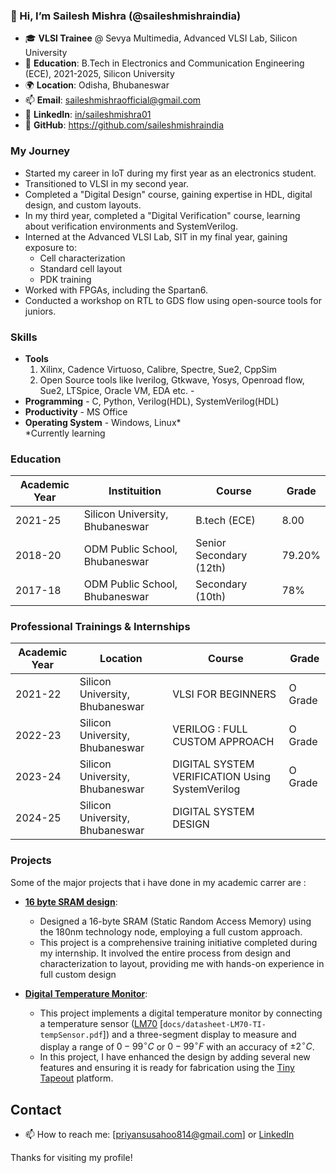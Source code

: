 ### 👋 Hi, I’m Sailesh Mishra (@saileshmishraindia)

- 🎓 **VLSI Trainee** @ Sevya Multimedia, Advanced VLSI Lab, Silicon University
- 📘 **Education**: B.Tech in Electronics and Communication Engineering (ECE), 2021-2025, Silicon University
- 🌍 **Location**: Odisha, Bhubaneswar
- 📫 **Email**: [saileshmishraofficial@gmail.com](mailto:saileshmishra164@gmail.com)
- 💼 **LinkedIn**: [in/saileshmishra01](https://www.linkedin.com/in/saileshmishra01/)
- 💾 **GitHub**: https://github.com/saileshmishraindia 


### My Journey
- Started my career in IoT during my first year as an electronics student.
- Transitioned to VLSI in my second year.
- Completed a "Digital Design" course, gaining expertise in HDL, digital design, and custom layouts.
- In my third year, completed a "Digital Verification" course, learning about verification environments and SystemVerilog.
- Interned at the Advanced VLSI Lab, SIT in my final year, gaining exposure to:</br>
     - Cell characterization
     - Standard cell layout
     - PDK training
- Worked with FPGAs, including the Spartan6.
- Conducted a workshop on RTL to GDS flow using open-source tools for juniors.

### Skills
- **Tools** </br>
  1. Xilinx, Cadence Virtuoso, Calibre, Spectre, Sue2, CppSim
  2. Open Source tools like Iverilog, Gtkwave, Yosys, Openroad flow, Sue2, LTSpice, Oracle VM, EDA etc.          - 
- **Programming** - C, Python, Verilog(HDL), SystemVerilog(HDL) 
- **Productivity** - MS Office
- **Operating System** - Windows, Linux* </br>
*Currently learning

### Education

| Academic Year  | Instituition  | Course | Grade |
| ------------- | ------------- | -----  | ----- |
| 2021-25  | Silicon University, Bhubaneswar  | B.tech (ECE) | 8.00 |
| 2018-20  | ODM Public School, Bhubaneswar  | Senior Secondary (12th) | 79.20% |
| 2017-18  | ODM Public School, Bhubaneswar | Secondary (10th) | 78% |


### Professional Trainings & Internships

| Academic Year  | Location  | Course | Grade |
| ------------- | ------------- | -----  | ----- |
| 2021-22  | Silicon University, Bhubaneswar  | VLSI FOR BEGINNERS | O Grade |
| 2022-23  | Silicon University, Bhubaneswar  | VERILOG : FULL CUSTOM APPROACH | O Grade |
| 2023-24  | Silicon University, Bhubaneswar | DIGITAL SYSTEM VERIFICATION Using SystemVerilog | O Grade |
| 2024-25  | Silicon University, Bhubaneswar | DIGITAL SYSTEM DESIGN | 

### Projects
Some of the major projects that i have done in my academic carrer are :
- [**16 byte SRAM design**](https://github.com/Priyansu122/SRAM-Project-2023): </br>
    - Designed a 16-byte SRAM (Static Random Access Memory) using the 180nm technology node, employing a full custom approach.
    - This project is a comprehensive training initiative completed during my internship. It involved the entire process from design and characterization to layout, providing me with hands-on experience in full 
      custom design
  
- [**Digital Temperature Monitor**](https://github.com/silicon-efabless/tt06-silicon-tinytapeout-lm07?tab=readme-ov-file#project-description): </br>
    - This project implements a digital temperature monitor by connecting a temperature sensor ([LM70](docs/datasheet-LM70-TI-tempSensor.pdf) [`docs/datasheet-LM70-TI-tempSensor.pdf`]) and a three-segment display to measure and display a range of $0-99^\circ C$ or $0-99^\circ F$ with an accuracy of $\pm 2^\circ C$.
    - In this project, I have enhanced the design by adding several new features and ensuring it is ready for fabrication using the [Tiny Tapeout](https://tinytapeout.com/) platform.

<!--
- [**MQTT BASED GAS ALERTING SYSTEM**](): </br>
    - This project implements a digital temperature monitor by connecting a temperature sensor ([LM70](docs/datasheet-LM70-TI-tempSensor.pdf) [`docs/datasheet-LM70-TI-tempSensor.pdf`]) and a three-segment display to measure and display a range of $0-99^\circ C$ or $0-99^\circ F$ with an accuracy of $\pm 2^\circ C$.
    - I was a contributor in this project.
-->

## Contact
- 📫 How to reach me: [priyansusahoo814@gmail.com] or [LinkedIn](https://www.linkedin.com/in/priyansu-sahoo/)


Thanks for visiting my profile! 
<!---
saileshmishraindia/saileshmishraindia is a ✨ special ✨ repository because its `README.md` (this file) appears on your GitHub profile.
You can click the Preview link to take a look at your changes.
--->
